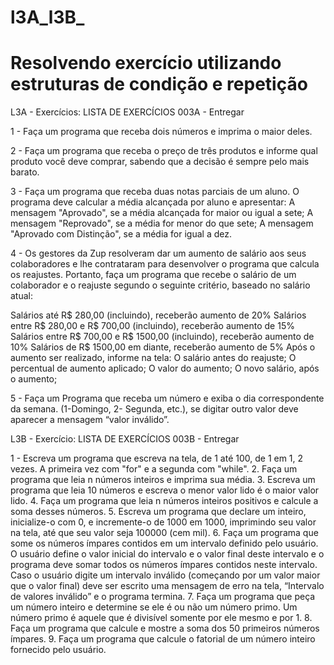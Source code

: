 # l3A_l3B_
# Resolvendo exercício utilizando estruturas de condição e repetição 

L3A - Exercícios:
LISTA DE EXERCÍCIOS 003A - Entregar

1 - Faça um programa que receba dois números e imprima o maior deles.

2 - Faça um programa que receba o preço de três produtos e informe qual produto você deve comprar, sabendo que a decisão é sempre pelo mais barato.

3 - Faça um programa que receba duas notas parciais de um aluno. O programa deve calcular a média alcançada por aluno e apresentar:
A mensagem "Aprovado", se a média alcançada for maior ou igual a sete;
A mensagem "Reprovado", se a média for menor do que sete;
A mensagem "Aprovado com Distinção", se a média for igual a dez.

4 - Os gestores da Zup resolveram dar um aumento de salário aos seus colaboradores e lhe contrataram para desenvolver o programa que calcula os reajustes. Portanto, faça um programa que recebe o salário de um colaborador e o reajuste segundo o seguinte critério, baseado no salário atual:

Salários até R$ 280,00 (incluindo), receberão aumento de 20%
Salários entre R$ 280,00 e R$ 700,00 (incluindo), receberão aumento de 15%
Salários entre R$ 700,00 e R$ 1500,00 (incluindo), receberão aumento de 10%
Salários de R$ 1500,00 em diante, receberão aumento de 5% 
Após o aumento ser realizado, informe na tela:
O salário antes do reajuste;
O percentual de aumento aplicado;
O valor do aumento;
O novo salário, após o aumento;


5 - Faça um Programa que receba um número e exiba o dia correspondente da semana. (1-Domingo, 2- Segunda, etc.), se digitar outro valor deve aparecer a mensagem “valor inválido”.


L3B - Exercício: 
LISTA DE EXERCÍCIOS 003B - Entregar

1 - Escreva um programa que escreva na tela, de 1 até 100, de 1 em 1, 2 vezes. A primeira vez com "for" e a segunda com "while".
2. Faça um programa que leia n números inteiros e imprima sua média.
3. Escreva um programa que leia 10 números e escreva o menor valor lido é o maior valor lido.
4. Faça um programa que leia n números inteiros positivos e calcule a soma desses números.
5. Escreva um programa que declare um inteiro, inicialize-o com 0, e incremente-o de 1000 em 1000, imprimindo seu valor na tela, até que seu valor seja 100000 (cem mil).
6. Faça um programa que some os números ímpares contidos em um intervalo definido pelo usuário. O usuário define o valor inicial do intervalo e o valor final deste intervalo e o programa deve somar todos os números ímpares contidos neste intervalo. Caso o usuário digite um intervalo inválido (começando por um valor maior que o valor final) deve ser escrito uma mensagem de erro na tela, “Intervalo de valores inválido” e o programa termina.
7. Faça um programa que peça um número inteiro e determine se ele é ou não um número primo. Um número primo é aquele que é divisível somente por ele mesmo e por 1.
8. Faça um programa que calcule e mostre a soma dos 50 primeiros números ímpares.
9. Faça um programa que calcule o fatorial de um número inteiro fornecido pelo usuário.



